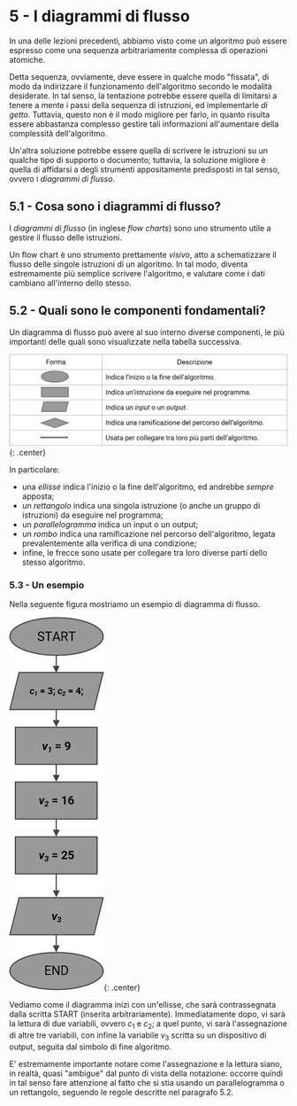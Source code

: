 # 5 - I diagrammi di flusso

In una delle lezioni precedenti, abbiamo visto come un algoritmo può essere espresso come una sequenza arbitrariamente complessa di operazioni atomiche.

Detta sequenza, ovviamente, deve essere in qualche modo "fissata", di modo da indirizzare il funzionamento dell'algoritmo secondo le modalità desiderate. In tal senso, la tentazione potrebbe essere quella di limitarsi a tenere a mente i passi della sequenza di istruzioni, ed implementarle *di getto*. Tuttavia, questo non è il modo migliore per farlo, in quanto risulta essere abbastanza complesso gestire tali informazioni all'aumentare della complessità dell'algoritmo.

Un'altra soluzione potrebbe essere quella di scrivere le istruzioni su un qualche tipo di supporto o documento; tuttavia, la soluzione migliore è quella di affidarsi a degli strumenti appositamente predisposti in tal senso, ovvero i *diagrammi di flusso*.

## 5.1 - Cosa sono i diagrammi di flusso?

I *diagrammi di flusso* (in inglese *flow charts*) sono uno strumento utile a gestire il flusso delle istruzioni.

Un flow chart è uno strumento prettamente *visivo*, atto a schematizzare il flusso delle singole istruzioni di un algoritmo. In tal modo, diventa estremamente più semplice scrivere l'algoritmo, e valutare come i dati cambiano all'interno dello stesso.

## 5.2 - Quali sono le componenti fondamentali?

Un diagramma di flusso può avere al suo interno diverse componenti, le più importanti delle quali sono visualizzate nella tabella successiva.

![tabella_flow_chart](./images/tabella_flow_chart.png){: .center}

In particolare:

* una *ellisse* indica l'inizio o la fine dell'algoritmo, ed andrebbe *sempre* apposta;
* un *rettangolo* indica una singola istruzione (o anche un gruppo di istruzioni) da eseguire nel programma;
* un *parallelogramma* indica un input o un output;
* un *rombo* indica una ramificazione nel percorso dell'algoritmo, legata prevalentemente alla verifica di una condizione;
* infine, le frecce sono usate per collegare tra loro diverse parti dello stesso algoritmo.

### 5.3 - Un esempio

Nella seguente figura mostriamo un esempio di diagramma di flusso.

![es_flow_chart](./images//es_flow_chart.png){: .center}

Vediamo come il diagramma inizi con un'ellisse, che sarà contrassegnata dalla scritta START (inserita arbitrariamente). Immediatamente dopo, vi sarà la lettura di due variabili, ovvero $c_1$ e $c_2$; a quel punto, vi sarà l'assegnazione di altre tre variabili, con infine la variabile $v_3$ scritta su un dispositivo di output, seguita dal simbolo di fine algoritmo.

E' estremamente importante notare come l'assegnazione e la lettura siano, in realtà, quasi "ambigue" dal punto di vista della notazione: occorre quindi in tal senso fare attenzione al fatto che si stia usando un parallelogramma o un rettangolo, seguendo le regole descritte nel paragrafo 5.2.
